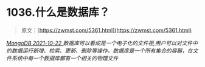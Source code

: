 <!--yml
category: 未分类
date: 0001-01-01 00:00:00
-->

# 1036.什么是数据库？

> 原文：[https://zwmst.com/5361.html](https://zwmst.com/5361.html)

   [ *MongoDB* ](https://zwmst.com/mongodb)*[ <time datetime="2021-10-23T00:45:49+08:00"> 2021-10-22 </time> ](https://zwmst.com/5361.html)  数据库可以看成是一个电子化的文件柜,用户可以对文件中的数据运行新增、检索、更新、删除等操作。数据库是一个所有集合的容器，在文件系统中每一个数据库都有一个相关的物理文件*